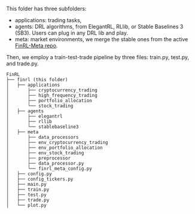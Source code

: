 This folder has three subfolders: 
+ applications: trading tasks, 
+ agents: DRL algorithms, from ElegantRL, RLlib, or Stable Baselines 3 (SB3). Users can plug in any DRL lib and play.
+ meta: market environments, we merge the stable ones from the active [FinRL-Meta repo](https://github.com/AI4Finance-Foundation/FinRL-Meta).

Then, we employ a train-test-trade pipeline by three files: train.py, test.py, and trade.py.

```
FinRL
├── finrl (this folder)
│   ├── applications
│   	├── cryptocurrency_trading
│   	├── high_frequency_trading
│   	├── portfolio_allocation
│   	└── stock_trading
│   ├── agents
│   	├── elegantrl
│   	├── rllib
│   	└── stablebaseline3
│   ├── meta
│   	├── data_processors
│   	├── env_cryptocurrency_trading
│   	├── env_portfolio_allocation
│   	├── env_stock_trading
│   	├── preprocessor
│   	├── data_processor.py
│   	└── finrl_meta_config.py
│   ├── config.py
│   ├── config_tickers.py
│   ├── main.py
│   ├── train.py
│   ├── test.py
│   ├── trade.py
│   └── plot.py
```
